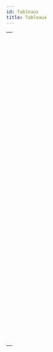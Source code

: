 ```yaml
---
id: Tableaux
title: Tableaux
---
```


|                                                                                                                               |
| ----------------------------------------------------------------------------------------------------------------------------- |
| [<!-- INCLUDE #_command_.APPEND TO ARRAY.Syntax -->](../../commands-legacy/append-to-array.md)<br/>                           |
| [<!-- INCLUDE #_command_.ARRAY BLOB.Syntax -->](../../commands-legacy/array-blob.md)<br/>                                     |
| [<!-- INCLUDE #_command_.ARRAY BOOLEAN.Syntax -->](../../commands-legacy/array-boolean.md)<br/>                               |
| [<!-- INCLUDE #_command_.ARRAY DATE.Syntax -->](../../commands-legacy/array-date.md)<br/>                                     |
| [<!-- INCLUDE #_command_.ARRAY INTEGER.Syntax -->](../../commands-legacy/array-integer.md)<br/>                               |
| [<!-- INCLUDE #_command_.ARRAY LONGINT.Syntax -->](../../commands-legacy/array-longint.md)<br/>                               |
| [<!-- INCLUDE #_command_.ARRAY OBJECT.Syntax -->](../../commands-legacy/array-object.md)<br/>                                 |
| [<!-- INCLUDE #_command_.ARRAY PICTURE.Syntax -->](../../commands-legacy/array-picture.md)<br/>                               |
| [<!-- INCLUDE #_command_.ARRAY POINTER.Syntax -->](../../commands-legacy/array-pointer.md)<br/>                               |
| [<!-- INCLUDE #_command_.ARRAY REAL.Syntax -->](../../commands-legacy/array-real.md)<br/>                                     |
| [<!-- INCLUDE #_command_.ARRAY TEXT.Syntax -->](../../commands-legacy/array-text.md)<br/>                                     |
| [<!-- INCLUDE #_command_.ARRAY TIME.Syntax -->](../../commands-legacy/array-time.md)<br/>                                     |
| [<!-- INCLUDE #_command_.ARRAY TO LIST.Syntax -->](../../commands-legacy/array-to-list.md)<br/>                               |
| [<!-- INCLUDE #_command_.ARRAY TO SELECTION.Syntax -->](../../commands-legacy/array-to-selection.md)<br/>                     |
| [<!-- INCLUDE #_command_.BOOLEAN ARRAY FROM SET.Syntax -->](../../commands-legacy/boolean-array-from-set.md)<br/>             |
| [<!-- INCLUDE #_command_.COPY ARRAY.Syntax -->](../../commands-legacy/copy-array.md)<br/>                                     |
| [<!-- INCLUDE #_command_.Count in array.Syntax -->](../../commands-legacy/count-in-array.md)<br/>                             |
| [<!-- INCLUDE #_command_.DELETE FROM ARRAY.Syntax -->](../../commands-legacy/delete-from-array.md)<br/>                       |
| [<!-- INCLUDE #_command_.DISTINCT ATTRIBUTE PATHS.Syntax -->](../../commands-legacy/distinct-attribute-paths.md)<br/>         |
| [<!-- INCLUDE #_command_.DISTINCT ATTRIBUTE VALUES.Syntax -->](../../commands-legacy/distinct-attribute-values.md)<br/>       |
| [<!-- INCLUDE #_command_.DISTINCT VALUES.Syntax -->](../../commands-legacy/distinct-values.md)<br/>                           |
| [<!-- INCLUDE #_command_.Find in array.Syntax -->](../../commands-legacy/find-in-array.md)<br/>                               |
| [<!-- INCLUDE #_command_.Find in sorted array.Syntax -->](../../commands-legacy/find-in-sorted-array.md)<br/>                 |
| [<!-- INCLUDE #_command_.INSERT IN ARRAY.Syntax -->](../../commands-legacy/insert-in-array.md)<br/>                           |
| [<!-- INCLUDE #_command_.LIST TO ARRAY.Syntax -->](../../commands-legacy/list-to-array.md)<br/>                               |
| [<!-- INCLUDE #_command_.LONGINT ARRAY FROM SELECTION.Syntax -->](../../commands-legacy/longint-array-from-selection.md)<br/> |
| [<!-- INCLUDE #_command_.MULTI SORT ARRAY.Syntax -->](../../commands-legacy/multi-sort-array.md)<br/>                         |
| [<!-- INCLUDE #_command_.SELECTION RANGE TO ARRAY.Syntax -->](../../commands-legacy/selection-range-to-array.md)<br/>         |
| [<!-- INCLUDE #_command_.SELECTION TO ARRAY.Syntax -->](../../commands-legacy/selection-to-array.md)<br/>                     |
| [<!-- INCLUDE #_command_.Size of array.Syntax -->](../../commands-legacy/size-of-array.md)<br/>                               |
| [<!-- INCLUDE #_command_.SORT ARRAY.Syntax -->](../../commands-legacy/sort-array.md)<br/>                                     |
| [<!-- INCLUDE #_command_.TEXT TO ARRAY.Syntax -->](../../commands-legacy/text-to-array.md)<br/>                               |
